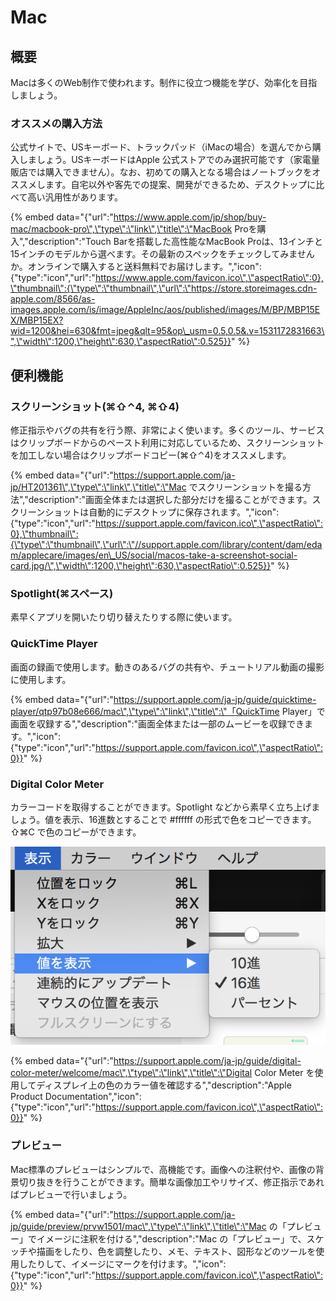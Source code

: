 # Mac

## 概要

Macは多くのWeb制作で使われます。制作に役立つ機能を学び、効率化を目指しましょう。

### オススメの購入方法

公式サイトで、USキーボード、トラックパッド（iMacの場合）を選んでから購入しましょう。USキーボードはApple 公式ストアでのみ選択可能です（家電量販店では購入できません）。なお、初めての購入となる場合はノートブックをオススメします。自宅以外や客先での提案、開発ができるため、デスクトップに比べて高い汎用性があります。

{% embed data="{\"url\":\"https://www.apple.com/jp/shop/buy-mac/macbook-pro\",\"type\":\"link\",\"title\":\"MacBook Proを購入\",\"description\":\"Touch Barを搭載した高性能なMacBook Proは、13インチと15インチのモデルから選べます。その最新のスペックをチェックしてみませんか。オンラインで購入すると送料無料でお届けします。\",\"icon\":{\"type\":\"icon\",\"url\":\"https://www.apple.com/favicon.ico\",\"aspectRatio\":0},\"thumbnail\":{\"type\":\"thumbnail\",\"url\":\"https://store.storeimages.cdn-apple.com/8566/as-images.apple.com/is/image/AppleInc/aos/published/images/M/BP/MBP15EX/MBP15EX?wid=1200&hei=630&fmt=jpeg&qlt=95&op\_usm=0.5,0.5&.v=1531172831663\",\"width\":1200,\"height\":630,\"aspectRatio\":0.525}}" %}

## 便利機能

### スクリーンショット\(⌘⇧⌃4, ⌘⇧4\)

修正指示やバグの共有を行う際、非常によく使います。多くのツール、サービスはクリップボードからのペースト利用に対応しているため、スクリーンショットを加工しない場合はクリップボードコピー\(⌘⇧⌃4\)をオススメします。

{% embed data="{\"url\":\"https://support.apple.com/ja-jp/HT201361\",\"type\":\"link\",\"title\":\"Mac でスクリーンショットを撮る方法\",\"description\":\"画面全体または選択した部分だけを撮ることができます。スクリーンショットは自動的にデスクトップに保存されます。\",\"icon\":{\"type\":\"icon\",\"url\":\"https://support.apple.com/favicon.ico\",\"aspectRatio\":0},\"thumbnail\":{\"type\":\"thumbnail\",\"url\":\"//support.apple.com/library/content/dam/edam/applecare/images/en\_US/social/macos-take-a-screenshot-social-card.jpg/\",\"width\":1200,\"height\":630,\"aspectRatio\":0.525}}" %}

### Spotlight\(⌘スペース\)

素早くアプリを開いたり切り替えたりする際に使います。

### QuickTime Player

画面の録画で使用します。動きのあるバグの共有や、チュートリアル動画の撮影に使用します。

{% embed data="{\"url\":\"https://support.apple.com/ja-jp/guide/quicktime-player/qtp97b08e666/mac\",\"type\":\"link\",\"title\":\"「QuickTime Player」で画面を収録する\",\"description\":\"画面全体または一部のムービーを収録できます。\",\"icon\":{\"type\":\"icon\",\"url\":\"https://support.apple.com/favicon.ico\",\"aspectRatio\":0}}" %}

### Digital Color Meter

カラーコードを取得することができます。Spotlight などから素早く立ち上げましょう。値を表示、16進数とすることで \#ffffff の形式で色をコピーできます。⇧⌘C で色のコピーができます。

![](../../.gitbook/assets/image%20%281%29.png)

{% embed data="{\"url\":\"https://support.apple.com/ja-jp/guide/digital-color-meter/welcome/mac\",\"type\":\"link\",\"title\":\"Digital Color Meter を使用してディスプレイ上の色のカラー値を確認する\",\"description\":\"Apple Product Documentation\",\"icon\":{\"type\":\"icon\",\"url\":\"https://support.apple.com/favicon.ico\",\"aspectRatio\":0}}" %}

### プレビュー

Mac標準のプレビューはシンプルで、高機能です。画像への注釈付や、画像の背景切り抜きを行うことができます。簡単な画像加工やリサイズ、修正指示であればプレビューで行いましょう。

{% embed data="{\"url\":\"https://support.apple.com/ja-jp/guide/preview/prvw1501/mac\",\"type\":\"link\",\"title\":\"Mac の「プレビュー」でイメージに注釈を付ける\",\"description\":\"Mac の「プレビュー」で、スケッチや描画をしたり、色を調整したり、メモ、テキスト、図形などのツールを使用したりして、イメージにマークを付けます。\",\"icon\":{\"type\":\"icon\",\"url\":\"https://support.apple.com/favicon.ico\",\"aspectRatio\":0}}" %}

